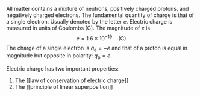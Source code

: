 All matter contains a mixture of neutrons, positively charged protons, and negatively charged electrons. The fundamental quantity of charge is that of a single electron. Usually denoted by the letter $e$. Electric charge is measured in units of Coulombs ($\text{C}$). The magnitude of $e$ is
$$e = 1.6 \times 10^{-19} \quad \text{(C)}$$
The charge of a single electron is $q_{\text{e}}=-e$ and that of a proton is equal in magnitude but opposite in polarity: $q_{\text{p}}=e$.

Electric charge has two important properties:
1. The [[law of conservation of electric charge]]
2. The [[principle of linear superposition]]